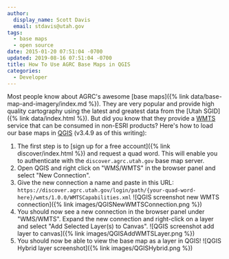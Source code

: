 ```yaml
---
author:
  display_name: Scott Davis
  email: stdavis@utah.gov
tags:
  - base maps
  - open source
date: 2015-01-20 07:51:04 -0700
updated: 2019-08-16 07:51:04 -0700
title: How To Use AGRC Base Maps in QGIS
categories:
  - Developer
---
```

Most people know about AGRC's awesome [base maps]({% link data/base-map-and-imagery/index.md %}). They are very popular and provide high quality cartography using the latest and greatest data from the [Utah SGID]({% link data/index.html %}). But did you know that they provide a [WMTS](https://en.wikipedia.org/wiki/Web_Map_Tile_Service) service that can be consumed in non-ESRI products?
Here's how to load our base maps in [QGIS](https://www.qgis.org/en/site/) (v3.4.9 as of this writing):

1. The first step is to [sign up for a free account]({% link discover/index.html %}) and request a quad word. This will enable you to authenticate with the `discover.agrc.utah.gov` base map server.
1. Open QGIS and right click on "WMS/WMTS" in the browser panel and select "New Connection".
1. Give the new connection a name and paste in this URL: `https://discover.agrc.utah.gov/login/path/{your-quad-word-here}/wmts/1.0.0/WMTSCapabilities.xml`
![QGIS screenshot new WMTS connection]({% link images/QGISNewWMTSConnection.png %})
1. You should now see a new connection in the browser panel under "WMS/WMTS". Expand the new connection and right-click on a layer and select "Add Selected Layer(s) to Canvas".
![QGIS screenshot add layer to canvas]({% link images/QGISAddWMTSLayer.png %})
1. You should now be able to view the base map as a layer in QGIS!
![QGIS Hybrid layer screenshot]({% link images/QGISHybrid.png %})
